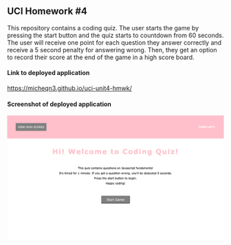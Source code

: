 ## UCI Homework #4

This repository contains a coding quiz. The user starts the game by pressing the start button and the quiz starts to countdown from 60 seconds.
The user will receive one point for each question they answer correctly and receive a 5 second penalty for answering wrong.
Then, they get an option to record their score at the end of the game in a high score board.

#### Link to deployed application

https://micheqn3.github.io/uci-unit4-hmwk/


#### Screenshot of deployed application 

![Screenshot](/Assets/coding-quiz-screenshot2.png)



